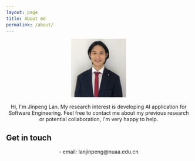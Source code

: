 ```yaml
---
layout: page
title: About me
permalink: /about/
---
```

<p align="center">
    <img src="../images/my_photo.png" width="150" height="160">
</p>

<center> Hi, I'm Jinpeng Lan. My research interest is developing AI application for Software Engineering. Feel free to contact me about my previous research or potential collaboration, I'm very happy to help. </center>

## Get in touch

<center> - email: lanjinpeng@nuaa.edu.cn </center> 
